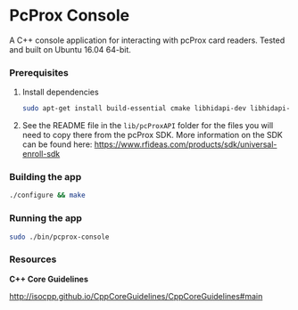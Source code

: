 # PcProx Console

A C++ console application for interacting with pcProx card readers. Tested and built on Ubuntu 16.04 64-bit.

### Prerequisites

1. Install dependencies

    ```bash
    sudo apt-get install build-essential cmake libhidapi-dev libhidapi-hidraw0 libhidapi-libusb0
    ```

2. See the README file in the `lib/pcProxAPI` folder for the files you will need to copy there from the pcProx SDK. More information on the SDK can be found here: https://www.rfideas.com/products/sdk/universal-enroll-sdk


### Building the app

```bash
./configure && make
```

### Running the app

```bash
sudo ./bin/pcprox-console
```

### Resources

**C++ Core Guidelines**

http://isocpp.github.io/CppCoreGuidelines/CppCoreGuidelines#main
